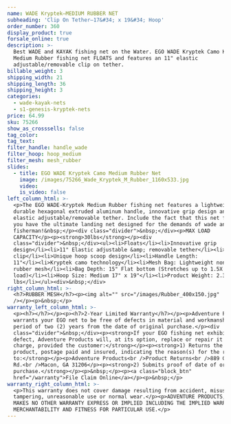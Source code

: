 ```yaml
---
name: WADE Kryptek—MEDIUM RUBBER NET
subheading: 'Clip On Tether—17&#34; x 19&#34; Hoop'
order_number: 360
display_product: true
forsale_online: true
description: >-
  Best WADE and KAYAK fishing net on the Water. EGO WADE Kryptek Camo Kayak
  Medium Rubber fishing net FLOATS and features an 11" elastic
  adjustable/removable clip on tether.
billable_weight: 3
shipping_width: 21
shipping_length: 36
shipping_height: 3
categories:
  - wade-kayak-nets
  - s1-genesis-kryptek-nets
price: 64.99
sku: 75266
show_as_crosssells: false
tag_color:
tag_text:
filter_handle: handle_wade
filter_hoop: hoop_medium
filter_mesh: mesh_rubber
slides:
  - title: EGO WADE Kryptek Camo Medium Rubber Net
    image: /images/75266_Wade_Kryptek_M_Rubber_1160x533.jpg
    video:
    is_video: false
left_column_html: >-
  <p>The EGO WADE-Kryptek Medium Rubber fishing net features a lightweight and
  durable hexagonal extruded aluminum handle, innovative grip design and an 11"
  elastic adjustable/removable tether. Include the fact that this net floats and
  you have the ultimate landing net designed for the demands of wade and kayak
  fisherman!&nbsp;</p><div class="divider">&nbsp;</div><p>MAX LOAD
  CAPACITY</p><p><strong>30lbs</strong></p><div
  class="divider">&nbsp;</div><ul><li>Floats</li><li>Innovative grip
  design</li><li>11" Elastic adjustable &amp; removable tether</li><li>Aluminum
  clip</li><li>Unique hoop scoop design</li><li>Handle Length:
  11"</li><li>Kryptek camo technology</li><li>Mesh Bag: Lightweight non-tangle
  rubber mesh</li><li>Bag Depth: 15" Flat bottom (Stretches up to 1.5X with
  load)</li><li>Hoop Size: Medium 17" x 19"</li><li>Product Weight: 2.3
  lbs</li></ul><div>&nbsp;</div>
right_column_html: >-
  <h7>RUBBER MESH</h7><p><img alt="" src="/images/Rubber_400x150.jpg"
  /></p><p>&nbsp;</p>
warranty_left_column_html: >-
  <p><h7></h7></p><p><h7>2-Year Limited Warranty</h7></p><p>Adventure Products
  warrants your EGO net to be free of defects in material and workmanship for a
  period of two (2) years from the date of original purchase.</p><div
  class="divider">&nbsp;</div><p><strong>If your EGO fishing net exhibits such a
  defect, Adventure Products will, at its option, replace or repair it without
  charge, provided the customer:</strong></p><p><strong>1) Returns the defective
  product, postage paid and insured, indicating the reason(s) for the return
  to:</strong></p><p>Adventure Products<br />Product Returns<br />889 Guy Paine
  Rd.<br />Macon, GA 31206</p><p><strong>2) Submits proof of date of original
  purchase.</strong></p><p>&nbsp;</p><p><a class="block_btn"
  href="/warranty">File Claim Online</a></p><p>&nbsp;</p>
warranty_right_column_html: >-
  <p>This warranty does not cover damage resulting from accident, misuse, abuse,
  tampering, unreasonable use or normal wear.</p><p>ADVENTURE PRODUCTS, INC.
  MAKES NO OTHER WARRANTY EXPRESS OR IMPLIED INCLUDING THE IMPLIED WARRANTIES OF
  MERCHANTABILITY AND FITNESS FOR PARTICULAR USE.</p>
---
```

